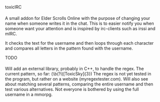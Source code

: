 toxicIRC
####

A small addon for Elder Scrolls Online with the purpose of changing your name when someone writes it in the chat.
This is to easier notify you when someone want your attention and is inspired by irc-clients such as irssi and mIRC.

It checks the text for the username and then loops through each character and compares all letters in the pattern found with the username.

TODO
####
Will add an external library, probably in C++, to handle the regex.
The current pattern, so far:
(\b(?i)[ToxicSky]{3})
The regex is not yet tested in the program, but rather on a website (myregextester.com).
Will also see about matching several patterns, comparing the entire username and then test various alternatives. Not everyone is bothered by using the full username in a mmorpg.
